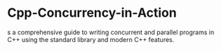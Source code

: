 # Cpp-Concurrency-in-Action
s a comprehensive guide to writing concurrent and parallel programs in C++ using the standard library and modern C++ features.
